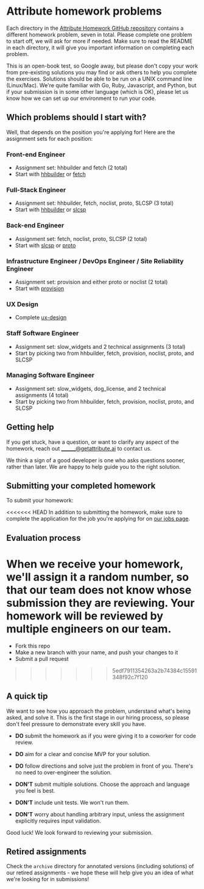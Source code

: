 Attribute homework problems
========================

Each directory in the [Attribute Homework GitHub repository](https://github.com/getattribute/homework) contains a different homework problem, seven in total. Please complete one problem to start off, we will ask for more if needed. Make sure to read the README in each directory, it will give you important information on completing each problem.

This is an open-book test, so Google away, but please don't copy your work from pre-existing solutions you may find or ask
others to help you complete the exercises. Solutions should be able to be run on a UNIX command line (Linux/Mac). We're quite familiar with Go, Ruby, Javascript, and Python, but if your submission is in some other language (which is OK), please let us know how we can set up our environment to run your code.

Which problems should I start with?
------------

Well, that depends on the position you're applying for! Here are the assignment sets for each position:

### Front-end Engineer
- Assignment set: hhbuilder and fetch (2 total)
- Start with [hhbuilder](https://github.com/getattribute/homework/tree/master/hhbuilder) or [fetch](https://github.com/getattribute/homework/tree/master/fetch)

### Full-Stack Engineer
- Assignment set: hhbuilder, fetch, noclist, proto, SLCSP (3 total)
- Start with [hhbuilder](https://github.com/getattribute/homework/tree/master/hhbuilder) or [slcsp](https://github.com/getattribute/homework/tree/master/slcsp)

### Back-end Engineer
- Assignment set: fetch, noclist, proto, SLCSP (2 total)
- Start with [slcsp](https://github.com/getattribute/homework/tree/master/slcsp) or [proto](https://github.com/getattribute/homework/tree/master/proto)

### Infrastructure Engineer / DevOps Engineer / Site Reliability Engineer
- Assignment set: provision and either proto or noclist (2 total)
- Start with [provision](https://github.com/getattribute/homework/tree/master/provision)

### UX Design
- Complete [ux-design](https://github.com/getattribute/homework/tree/master/ux-design)

### Staff Software Engineer
- Assignment set: slow_widgets and 2 technical assignments (3 total)
- Start by picking two from hhbuilder, fetch, provision, noclist, proto, and SLCSP

### Managing Software Engineer
- Assignment set: slow_widgets, dog_license, and 2 technical assignments (4 total)
- Start by picking two from hhbuilder, fetch, provision, noclist, proto, and SLCSP

Getting help
------------

If you get stuck, have a question, or want to clarify any aspect of the
homework, reach out ______@getattribute.ai to contact us.

We think a sign of a good developer is one who asks questions sooner, rather
than later. We are happy to help guide you to the right solution.

Submitting your completed homework
----------------------------------

To submit your homework:

<<<<<<< HEAD
In addition to submitting the homework, make sure to complete the application
for the job you're applying for on [our jobs page](https://www.getattribute.us/join).

Evaluation process
------------------

When we receive your homework, we'll assign it a random number, so that our team
does not know whose submission they are reviewing. Your homework will be
reviewed by multiple engineers on our team.
=======
- Fork this repo
- Make a new branch with your name, and push your changes to it
- Submit a pull request
>>>>>>> 5edf7911354263a2b74384c15591348f92c7f120

A quick tip
-----------

We want to see how you approach the problem, understand what's being asked, and solve it. This is the first stage in our hiring process, so please don't feel pressure to demonstrate every skill you have.

- **DO** submit the homework as if you were giving it to a coworker for code review.
- **DO** aim for a clear and concise MVP for your solution.
- **DO** follow directions and solve just the problem in front of you. There's no need to over-engineer the solution.

- **DON'T** submit multiple solutions. Choose the approach and language you feel is best.
- **DON'T** include unit tests. We won't run them.
- **DON'T** worry about handling arbitrary input, unless the assignment explicitly requires input validation.

Good luck! We look forward to reviewing your submission.

Retired assignments
-------------------

Check the `archive` directory for annotated versions (including solutions) of our retired assignments - we hope these will help give you an idea of what we're looking for in submissions!
